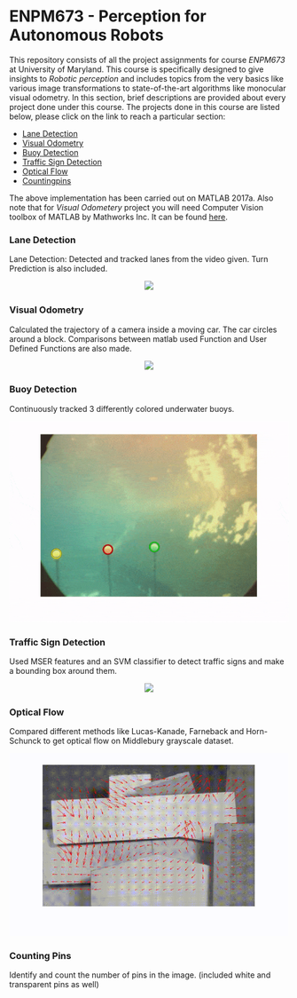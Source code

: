 # ENPM673 - Perception for Autonomous Robots

This repository consists of all the project assignments for course *ENPM673* at University of Maryland. This course is specifically designed to give insights to *Robotic perception* and includes topics from the very basics like various image transformations to state-of-the-art algorithms like monocular visual odometry. In this section, brief descriptions are provided about every project done under this course. The projects done in this course are listed below, please click on the link to reach a particular section:

  * [Lane Detection](https://github.com/anirudhtopiwala/ENPM-673-Perception-for-Autonomous-Robots#lane-detection )
  * [Visual Odometry](https://github.com/anirudhtopiwala/ENPM-673-Perception-for-Autonomous-Robots#visual-odometry)
  * [Buoy Detection](https://github.com/anirudhtopiwala/ENPM-673-Perception-for-Autonomous-Robots#buoy-detection)
  * [Traffic Sign Detection](https://github.com/anirudhtopiwala/ENPM-673-Perception-for-Autonomous-Robots#traffic-sign-detection)
  * [Optical Flow](https://github.com/anirudhtopiwala/ENPM-673-Perception-for-Autonomous-Robots#optical-flow)
  * [Countingpins](https://github.com/anirudhtopiwala/ENPM-673-Perception-for-Autonomous-Robots#counting-pins)

The above implementation has been carried out on MATLAB 2017a. Also note that for *Visual Odometery* project you will need Computer Vision toolbox of MATLAB by Mathworks Inc. It can be found [here](https://www.mathworks.com/products/computer-vision/apps.html).

### Lane Detection

Lane Detection: Detected and tracked lanes from the video given. Turn Prediction is also included.

<p align="center">
<img src="https://github.com/anirudhtopiwala/ENPM-673-Perception-for-Autonomous-Robots/blob/master/LaneDetection/Output/projectvideo.gif">
</p>


### Visual Odometry

Calculated the trajectory of a camera inside a moving car. The car circles around a block. Comparisons between matlab used Function and User Defined Functions are also made.

<p align="center">
<img src="https://github.com/anirudhtopiwala/ENPM-673-Perception-for-Autonomous-Robots/blob/master/VisualOdometry/OutPut/Visual%20Odometry.gif">
</p>

### Buoy Detection

Continuously tracked 3 differently colored underwater buoys.

<p align="center">
<img src="https://github.com/anirudhtopiwala/ENPM-673-Perception-for-Autonomous-Robots/blob/master/Buoy%20Detection%20and%20ColorSegmentation/Output/Part3/ColorSegmentation/Final.gif">
</p>

### Traffic Sign Detection

 Used MSER features and an SVM classifier to detect traffic signs and make a bounding box around them.

<p align="center">
<img src="https://github.com/anirudhtopiwala/ENPM-673-Perception-for-Autonomous-Robots/blob/master/Traffic_Sign_Detection/Output/Traffic_Sign_Detection.gif">
</p>

### Optical Flow

Compared different methods like Lucas-Kanade, Farneback and Horn-Schunck to get optical flow on Middlebury grayscale dataset.

<p align="center">
<img src="https://github.com/anirudhtopiwala/ENPM-673-Perception-for-Autonomous-Robots/blob/master/Optical%20Flow/Output/Wooden_LK.gif">
</p>

### Counting Pins

Identify and count the number of pins in the image. (included white and transparent pins as well)



